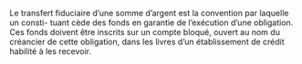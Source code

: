 Le transfert fiduciaire d’une somme d’argent est la convention par laquelle un consti-
tuant cède des fonds en garantie de l’exécution d’une obligation.
Ces fonds doivent être inscrits sur un compte bloqué, ouvert au nom du créancier de cette
obligation, dans les livres d’un établissement de crédit habilité à les recevoir.